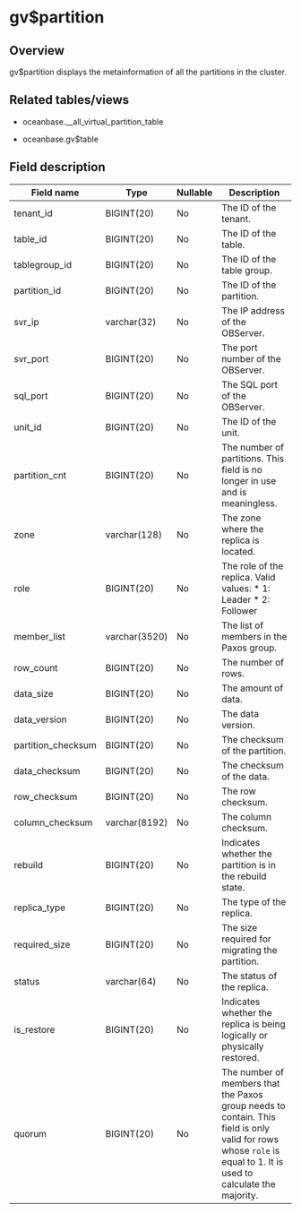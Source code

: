 gv$partition 
=================================



Overview 
-----------------

gv$partition displays the metainformation of all the partitions in the cluster. 

Related tables/views 
-----------------------------

* oceanbase.__all_virtual_partition_table

  

* oceanbase.gv$table

  




Field description 
--------------------------



|   **Field name**   |   **Type**    | **Nullable** |                                                                             **Description**                                                                              |
|--------------------|---------------|--------------|--------------------------------------------------------------------------------------------------------------------------------------------------------------------------|
| tenant_id          | BIGINT(20)    | No           | The ID of the tenant.                                                                                                                                                    |
| table_id           | BIGINT(20)    | No           | The ID of the table.                                                                                                                                                     |
| tablegroup_id      | BIGINT(20)    | No           | The ID of the table group.                                                                                                                                               |
| partition_id       | BIGINT(20)    | No           | The ID of the partition.                                                                                                                                                 |
| svr_ip             | varchar(32)   | No           | The IP address of the OBServer.                                                                                                                                          |
| svr_port           | BIGINT(20)    | No           | The port number of the OBServer.                                                                                                                                         |
| sql_port           | BIGINT(20)    | No           | The SQL port of the OBServer.                                                                                                                                            |
| unit_id            | BIGINT(20)    | No           | The ID of the unit.                                                                                                                                                      |
| partition_cnt      | BIGINT(20)    | No           | The number of partitions. This field is no longer in use and is meaningless.                                                                                             |
| zone               | varchar(128)  | No           | The zone where the replica is located.                                                                                                                                   |
| role               | BIGINT(20)    | No           | The role of the replica. Valid values: * 1: Leader   * 2: Follower    |
| member_list        | varchar(3520) | No           | The list of members in the Paxos group.                                                                                                                                  |
| row_count          | BIGINT(20)    | No           | The number of rows.                                                                                                                                                      |
| data_size          | BIGINT(20)    | No           | The amount of data.                                                                                                                                                      |
| data_version       | BIGINT(20)    | No           | The data version.                                                                                                                                                        |
| partition_checksum | BIGINT(20)    | No           | The checksum of the partition.                                                                                                                                           |
| data_checksum      | BIGINT(20)    | No           | The checksum of the data.                                                                                                                                                |
| row_checksum       | BIGINT(20)    | No           | The row checksum.                                                                                                                                                        |
| column_checksum    | varchar(8192) | No           | The column checksum.                                                                                                                                                     |
| rebuild            | BIGINT(20)    | No           | Indicates whether the partition is in the rebuild state.                                                                                                                 |
| replica_type       | BIGINT(20)    | No           | The type of the replica.                                                                                                                                                 |
| required_size      | BIGINT(20)    | No           | The size required for migrating the partition.                                                                                                                           |
| status             | varchar(64)   | No           | The status of the replica.                                                                                                                                               |
| is_restore         | BIGINT(20)    | No           | Indicates whether the replica is being logically or physically restored.                                                                                                 |
| quorum             | BIGINT(20)    | No           | The number of members that the Paxos group needs to contain. This field is only valid for rows whose `role` is equal to 1. It is used to calculate the majority.         |


